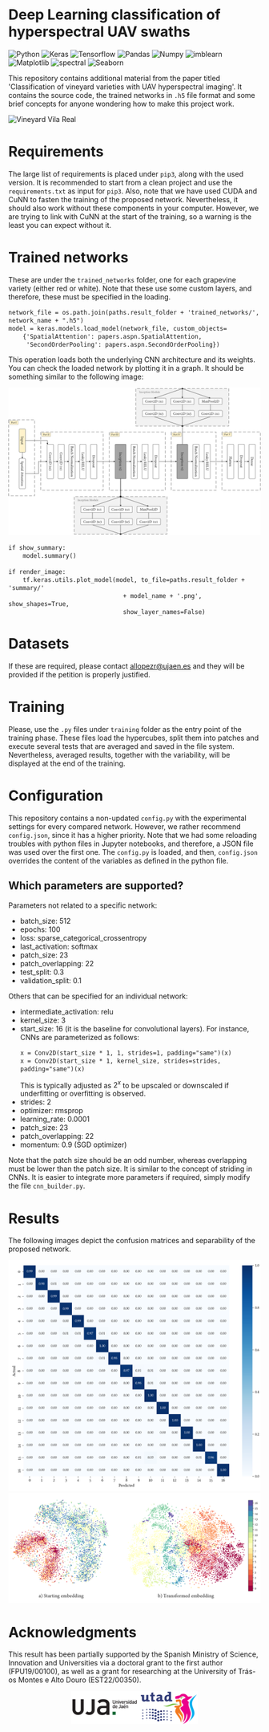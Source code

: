 # Deep Learning classification of hyperspectral UAV swaths

![Python](https://img.shields.io/badge/Python-3.9-green.svg) 
![Keras](https://img.shields.io/badge/Keras-2.10.0-red.svg) 
![Tensorflow](https://img.shields.io/badge/TensorFlow-2.11.0-orange.svg) 
![Pandas](https://img.shields.io/badge/Pandas-1.5.1-yellow.svg)
![Numpy](https://img.shields.io/badge/Numpy-1.23.4-blue.svg)
![imblearn](https://img.shields.io/badge/imbalanced_learn-0.9.1-purple.svg)
![Matplotlib](https://img.shields.io/badge/Matplotlib-3.6.2-lime.svg)
![spectral](https://img.shields.io/badge/spectral-0.23.1-cyan.svg)
![Seaborn](https://img.shields.io/badge/Seaborn-0.12.1-green.svg)

This repository contains additional material from the paper titled 'Classification of vineyard varieties with UAV hyperspectral imaging'. It contains the source code, the trained networks in `.h5` file format and some brief concepts for anyone wondering how to make this project work.

![Vineyard Vila Real](readme_assets/vineyard_background.jpg)

# Requirements

The large list of requirements is placed under `pip3`, along with the used version. It is recommended to start from a clean project and use the `requirements.txt` as input for `pip3`. Also, note that we have used CUDA and CuNN to fasten the training of the proposed network. Nevertheless, it should also work without these components in your computer. However, we are trying to link with CuNN at the start of the training, so a warning is the least you can expect without it.

# Trained networks

These are under the `trained_networks` folder, one for each grapevine variety (either red or white). Note that these use some custom layers, and therefore, these must be specified in the loading.

```# Load network
network_file = os.path.join(paths.result_folder + 'trained_networks/', network_name + ".h5")
model = keras.models.load_model(network_file, custom_objects=           
    {'SpatialAttention': papers.aspn.SpatialAttention, 
     'SecondOrderPooling': papers.aspn.SecondOrderPooling})
```

This operation loads both the underlying CNN architecture and its weights. You can check the loaded network by plotting it in a graph. It should be something similar to the following image:

![Network Summary](readme_assets/network.png)

```
if show_summary:
    model.summary()

if render_image:
    tf.keras.utils.plot_model(model, to_file=paths.result_folder + 'summary/' 
                                + model_name + '.png', show_shapes=True, 
                                show_layer_names=False)
```

# Datasets

If these are required, please contact allopezr@ujaen.es and they will be provided if the petition is properly justified. 

# Training 

Please, use the `.py` files under `training` folder as the entry point of the training phase. These files load the hypercubes, split them into patches and execute several tests that are averaged and saved in the file system. Nevertheless, averaged results, together with the variability, will be displayed at the end of the training.

# Configuration

This repository contains a non-updated `config.py` with the experimental settings for every compared network. However, we rather recommend `config.json`, since it has a higher priority. Note that we had some reloading troubles with python files in Jupyter notebooks, and therefore, a JSON file was used over the first one. The `config.py` is loaded, and then, `config.json` overrides the content of the variables as defined in the python file.

## Which parameters are supported?

Parameters not related to a specific network:
* batch_size: 512
* epochs: 100
* loss: sparse_categorical_crossentropy
* last_activation: softmax
* patch_size: 23
* patch_overlapping: 22
* test_split: 0.3
* validation_split: 0.1

Others that can be specified for an individual network: 

* intermediate_activation: relu
* kernel_size: 3
* start_size: 16 (it is the baseline for convolutional layers). For instance, CNNs are parameterized as follows:
    ```
    x = Conv2D(start_size * 1, 1, strides=1, padding="same")(x)
    x = Conv2D(start_size * 1, kernel_size, strides=strides, padding="same")(x)
    ```
    This is typically adjusted as $2^x$ to be upscaled or downscaled if underfitting or overfitting is observed.
* strides: 2
* optimizer: rmsprop
* learning_rate: 0.0001
* patch_size: 23
* patch_overlapping: 22
* momentum: 0.9 (SGD optimizer)

Note that the patch size should be an odd number, whereas overlapping must be lower than the patch size. It is similar to the concept of striding in CNNs. It is easier to integrate more parameters if required, simply modify the file `cnn_builder.py`.

# Results

The following images depict the confusion matrices and separability of the proposed network.

![Confusion Matrices](readme_assets/confusion_matrix.png)
![Separability](readme_assets/separability.png)

# Acknowledgments

This result has been partially supported by the Spanish Ministry of Science, Innovation and Universities via a doctoral grant to the first author (FPU19/00100), as well as a grant for researching at the University of Trás-os Montes e Alto Douro (EST22/00350).

<img src="readme_assets/universities.png" style="width:50%; display: block; margin: 0 auto"/>

